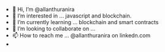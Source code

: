- 👋 Hi, I’m @allanthuranira
- 👀 I’m interested in ... javascript and blockchain.
- 🌱 I’m currently learning ... blockchain and smart contracts
- 💞️ I’m looking to collaborate on ...
- 📫 How to reach me ... @allanthuranira on linkedn.com
-

<!---
allanthuranira/allanthuranira is a ✨ special ✨ repository because its `README.md` (this file) appears on your GitHub profile.
You can click the Preview link to take a look at your changes.
--->

